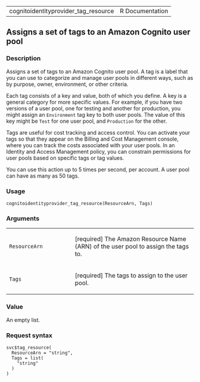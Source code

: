 <table style="width: 100%;">
<tbody>
<tr class="odd">
<td>cognitoidentityprovider_tag_resource</td>
<td style="text-align: right;">R Documentation</td>
</tr>
</tbody>
</table>

## Assigns a set of tags to an Amazon Cognito user pool

### Description

Assigns a set of tags to an Amazon Cognito user pool. A tag is a label
that you can use to categorize and manage user pools in different ways,
such as by purpose, owner, environment, or other criteria.

Each tag consists of a key and value, both of which you define. A key is
a general category for more specific values. For example, if you have
two versions of a user pool, one for testing and another for production,
you might assign an `Environment` tag key to both user pools. The value
of this key might be `Test` for one user pool, and `Production` for the
other.

Tags are useful for cost tracking and access control. You can activate
your tags so that they appear on the Billing and Cost Management
console, where you can track the costs associated with your user pools.
In an Identity and Access Management policy, you can constrain
permissions for user pools based on specific tags or tag values.

You can use this action up to 5 times per second, per account. A user
pool can have as many as 50 tags.

### Usage

    cognitoidentityprovider_tag_resource(ResourceArn, Tags)

### Arguments

<table>
<colgroup>
<col style="width: 35%" />
<col style="width: 65%" />
</colgroup>
<tbody>
<tr class="odd">
<td><code
id="cognitoidentityprovider_tag_resource_:_ResourceArn">ResourceArn</code></td>
<td><p>[required] The Amazon Resource Name (ARN) of the user pool to
assign the tags to.</p></td>
</tr>
<tr class="even">
<td><code
id="cognitoidentityprovider_tag_resource_:_Tags">Tags</code></td>
<td><p>[required] The tags to assign to the user pool.</p></td>
</tr>
</tbody>
</table>

### Value

An empty list.

### Request syntax

    svc$tag_resource(
      ResourceArn = "string",
      Tags = list(
        "string"
      )
    )
